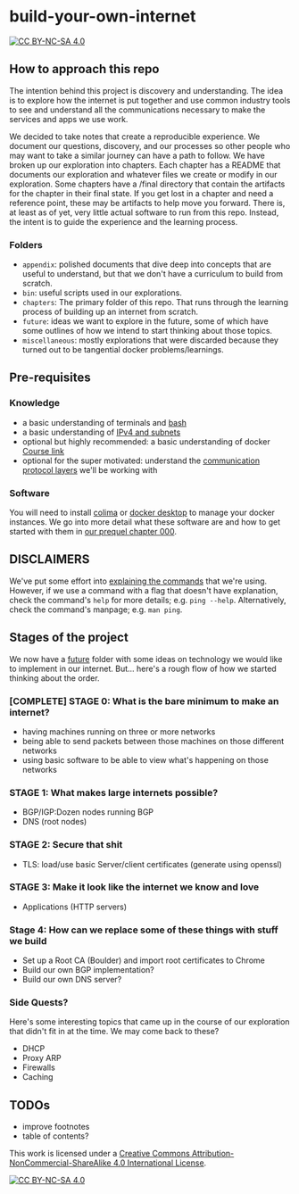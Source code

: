 # build-your-own-internet

[![CC BY-NC-SA 4.0][cc-by-nc-sa-shield]][cc-by-nc-sa]

## How to approach this repo

The intention behind this project is discovery and understanding. The idea is to explore how the internet is put together and use common industry tools to see and understand all the communications necessary to make the services and apps we use work.

We decided to take notes that create a reproducible experience. We document our questions, discovery, and our processes so other people who may want to take a similar journey can have a path to follow. We have broken up our exploration into chapters. Each chapter has a README that documents our exploration and whatever files we create or modify in our exploration. Some chapters have a /final directory that contain the artifacts for the chapter in their final state. If you get lost in a chapter and need a reference point, these may be artifacts to help move you forward. There is, at least as of yet, very little actual software to run from this repo. Instead, the intent is to guide the experience and the learning process.

### Folders

* `appendix`: polished documents that dive deep into concepts that are useful to understand, but that we don't have a curriculum to build from scratch.
* `bin`: useful scripts used in our explorations.
* `chapters`: The primary folder of this repo. That runs through the learning process of building up an internet from scratch.
* `future`: ideas we want to explore in the future, some of which have some outlines of how we intend to start thinking about those topics.
* `miscellaneous`: mostly explorations that were discarded because they turned out to be tangential docker problems/learnings.

## Pre-requisites

### Knowledge

* a basic understanding of terminals and [bash](https://www.linkedin.com/learning/learning-bash-scripting-17063287/learning-bash-scripting)
* a basic understanding of [IPv4 and subnets](./appendix/prefixes-and-subnet-masks.md)
* optional but highly recommended: a basic understanding of docker [Course link](https://www.linkedin.com/learning/learning-docker-2018/why-create-containers-using-docker)
* optional for the super motivated: understand the [communication protocol layers](https://datatracker.ietf.org/doc/rfc1122/) we'll be working with

### Software

You will need to install [colima](https://smallsharpsoftwaretools.com/tutorials/use-colima-to-run-docker-containers-on-macos/) or [docker desktop](https://www.docker.com/products/docker-desktop/) to manage your docker instances. We go into more detail what these software are and how to get started with them in [our prequel chapter 000](./chapters/000-prequel-how-does-this-work/README.md).

## DISCLAIMERS

We've put some effort into [explaining the commands](./chapters/000-getting-started/command-reference-guide.md) that we're using. However, if we use a command with a flag that doesn't have explanation, check the command's `help` for more details; e.g. `ping --help`. Alternatively, check the command's manpage; e.g. `man ping`.

## Stages of the project

We now have a [future](./future/) folder with some ideas on technology we would like to implement in our internet. But... here's a rough flow of how we started thinking about the order.

### [COMPLETE] STAGE 0: What is the bare minimum to make an internet?

* having machines running on three or more networks
* being able to send packets between those machines on those different networks
* using basic software to be able to view what's happening on those networks

### STAGE 1: What makes large internets possible?

* BGP/IGP:Dozen nodes running BGP
* DNS (root nodes)

### STAGE 2: Secure that shit

* TLS: load/use basic Server/client certificates (generate using openssl)

### STAGE 3: Make it look like the internet we know and love

* Applications (HTTP servers)

### Stage 4: How can we replace some of these things with stuff we build

* Set up a Root CA (Boulder) and import root certificates to Chrome
* Build our own BGP implementation?
* Build our own DNS server?

### Side Quests?

Here's some interesting topics that came up in the course of our exploration that didn't fit in at the time. We may come back to these?

* DHCP
* Proxy ARP
* Firewalls
* Caching

## TODOs

* improve footnotes
* table of contents?

This work is licensed under a [Creative Commons Attribution-NonCommercial-ShareAlike 4.0 International License][cc-by-nc-sa].

[![CC BY-NC-SA 4.0][cc-by-nc-sa-image]][cc-by-nc-sa]

[cc-by-nc-sa]: http://creativecommons.org/licenses/by-nc-sa/4.0/
[cc-by-nc-sa-image]: https://licensebuttons.net/l/by-nc-sa/4.0/88x31.png
[cc-by-nc-sa-shield]: https://img.shields.io/badge/License-CC%20BY--NC--SA%204.0-lightgrey.svg
